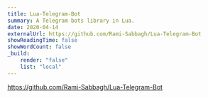 ```yaml
---
title: Lua-Telegram-Bot
summary: A Telegram bots library in Lua.
date: 2020-04-14
externalUrl: https://github.com/Rami-Sabbagh/Lua-Telegram-Bot
showReadingTime: false
showWordCount: false
_build:
    render: "false"
    list: "local"
---
```


https://github.com/Rami-Sabbagh/Lua-Telegram-Bot
